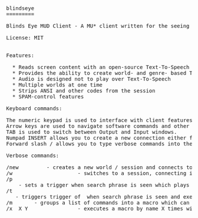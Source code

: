 <pre>
blindseye
=========

Blinds Eye MUD Client - A MU* client written for the seeing impaired that can be used by the non-seeing impaired.

License: MIT


Features:

  * Reads screen content with an open-source Text-To-Speech
  * Provides the ability to create world- and genre- based Triggers that can play audio on disk when triggered.
  * Audio is designed not to play over Text-To-Speech
  * Multiple worlds at one time
  * Strips ANSI and other codes from the session
  * SPAM-control features
 
Keyboard commands:

The numeric keypad is used to interface with client features.
Arrow keys are used to navigate software commands and other options.
TAB is used to switch between Output and Input windows.
Numpad INSERT allows you to create a new connection either from a defined or a new game.
Forward slash / allows you to type verbose commands into the client (see below)

Verbose commands:

/new <name> <ip> <port>      - creates a new world / session and connects to it
/w <name>                    - switches to a session, connecting if it is not connected, if it is defined
/p <name> <file> <search>    - sets a trigger when search phrase is seen which plays a file by name in the Samples directory (see below)
/t <name> <macro> <search>   - triggers trigger of <name> when search phrase is seen and executes command by name
/m <name> <command;list>     - groups a list of commands into a macro which can be triggered by name, cannot override a verbose command
/x <name> X Y                - executes a macro by name X times with an interstitial delay of Y (default 1 second)
</pre>
